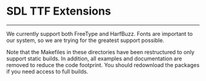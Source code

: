# SDL TTF Extensions
---
We currently support both FreeType and HarfBuzz. Fonts
are important to our system, so we are trying for the greatest support possible.

Note that the Makefiles in these directories have been restructured to only support static builds. In addition, all examples and documentation are removed to reduce the code footprint. You should redownload the packages if you need access to full builds.